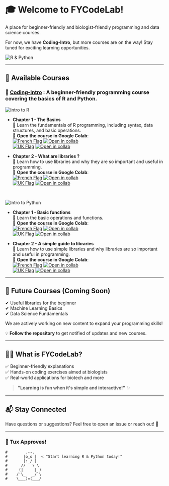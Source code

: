 # 🎓 Welcome to FYCodeLab!  
A place for beginner-friendly and biologist-friendly programming and data science courses.  

For now, we have **Coding-Intro**, but more courses are on the way! Stay tuned for exciting learning opportunities.

![R & Python](https://img.shields.io/badge/Languages-R%20%26%20Python-blue?style=for-the-badge&logo=python&logoColor=white)

---

## 📂 Available Courses  

### 📘 [Coding-Intro](https://github.com/FYCodeLab/coding-intro) : A beginner-friendly programming course covering the basics of R and Python.  
![Intro to R](https://img.shields.io/badge/Intro%20to%20the%20programming%20language%20R-276DC3?style=for-the-badge&logo=r&logoColor=white)
 
- **Chapter 1 - The Basics**  
📖 Learn the fundamentals of R programming, including syntax, data structures, and basic operations.  
🔗 **Open the course in Google Colab**:  
[![French Flag](https://flagcdn.com/24x18/fr.png)](https://colab.research.google.com/github/FYCodeLab/coding-intro/blob/main/R/INTRODUCTION_A_R_CH1_G.ipynb)&nbsp;[![Open in collab](https://colab.research.google.com/assets/colab-badge.svg)](https://colab.research.google.com/github/FYCodeLab/coding-intro/blob/main/R/INTRODUCTION_A_R_CH1_G.ipynb)&nbsp;&nbsp;&nbsp;&nbsp;  
[![UK Flag](https://flagcdn.com/24x18/gb.png)](https://colab.research.google.com/github/FYCodeLab/coding-intro/blob/main/R/INTRO_TO_R_chapter_1_en_G.ipynb)&nbsp;[![Open in collab](https://colab.research.google.com/assets/colab-badge.svg)](https://colab.research.google.com/github/FYCodeLab/coding-intro/blob/main/R/INTRO_TO_R_chapter_1_en_G.ipynb)

- **Chapter 2 - What are libraries ?**  
📖 Learn how to use libraries and why they are so important and useful in programming.  
🔗 **Open the course in Google Colab**:  
[![French Flag](https://flagcdn.com/24x18/fr.png)](https://colab.research.google.com/github/FYCodeLab/coding-intro/blob/main/R/INTRODUCTION_A_R_CH2_F_G.ipynb)&nbsp;[![Open in collab](https://colab.research.google.com/assets/colab-badge.svg)](https://colab.research.google.com/github/FYCodeLab/coding-intro/blob/main/R/INTRODUCTION_A_R_CH2_F_G.ipynb)&nbsp;&nbsp;&nbsp;&nbsp;  
[![UK Flag](https://flagcdn.com/24x18/gb.png)](https://colab.research.google.com/github/FYCodeLab/coding-intro/blob/main/R/INTRO_TO_R_CH2_EN_G.ipynb)&nbsp;[![Open in collab](https://colab.research.google.com/assets/colab-badge.svg)](https://colab.research.google.com/github/FYCodeLab/coding-intro/blob/main/R/INTRO_TO_R_CH2_EN_G.ipynb)

<BR>

![Intro to Python](https://img.shields.io/badge/Intro%20to%20the%20programming%20language%20Python-3776AB?style=for-the-badge&logo=python&logoColor=white)

- **Chapter 1 - Basic functions**  
📖 Learn the basic operations and functions.  
🔗 **Open the course in Google Colab**:  
[![French Flag](https://flagcdn.com/24x18/fr.png)](https://colab.research.google.com/github/FYCodeLab/coding-intro/blob/main/PYTHON/PYTHON_intro_chap1_fr.ipynb)&nbsp;[![Open in collab](https://colab.research.google.com/assets/colab-badge.svg)](https://colab.research.google.com/github/FYCodeLab/coding-intro/blob/main/PYTHON/PYTHON_intro_chap1_fr.ipynb)&nbsp;&nbsp;&nbsp;&nbsp;  
[![UK Flag](https://flagcdn.com/24x18/gb.png)](https://colab.research.google.com/github/FYCodeLab/coding-intro/blob/main/PYTHON/PYTHON_intro_chap1_en.ipynb)&nbsp;[![Open in collab](https://colab.research.google.com/assets/colab-badge.svg)](https://colab.research.google.com/github/FYCodeLab/coding-intro/blob/main/PYTHON/PYTHON_intro_chap1_en.ipynb)

- **Chapter 2 - A simple guide to libraries**  
📖 Learn how to use simple libraries and why libraries are so important and useful in programming.  
🔗 **Open the course in Google Colab**:  
[![French Flag](https://flagcdn.com/24x18/fr.png)](https://colab.research.google.com/github/FYCodeLab/coding-intro/blob/main/PYTHON/PYTHON_lib_chap2_fr.ipynb)&nbsp;[![Open in collab](https://colab.research.google.com/assets/colab-badge.svg)](https://colab.research.google.com/github/FYCodeLab/coding-intro/blob/main/PYTHON/PYTHON_lib_chap2_fr.ipynb)&nbsp;&nbsp;&nbsp;  
[![UK Flag](https://flagcdn.com/24x18/gb.png)](https://colab.research.google.com/github/FYCodeLab/coding-intro/blob/main/PYTHON/PYTHON_lib_chap2_en.ipynb)&nbsp;[![Open in collab](https://colab.research.google.com/assets/colab-badge.svg)](https://colab.research.google.com/github/FYCodeLab/coding-intro/blob/main/PYTHON/PYTHON_lib_chap2_en.ipynb)

---

## 🎯 Future Courses (Coming Soon)   
✔ Useful libraries for the beginner  
✔ Machine Learning Basics  
✔ Data Science Fundamentals  

We are actively working on new content to expand your programming skills!  

💡 **Follow the repository** to get notified of updates and new courses.  

---

## 👨‍💻 **What is FYCodeLab?**  
✅ Beginner-friendly explanations  
✅ Hands-on coding exercises aimed at biologists  
✅ Real-world applications for biotech and more  

> **"Learning is fun when it's simple and interactive!"** ✨  

---

## 📬 Stay Connected  
Have questions or suggestions? Feel free to open an issue or reach out! 🚀  

---

### 🎨 **Tux Approves!**

```shell
#        .--.
#       |o_o |  < "Start learning R & Python today!"
#       |:_/ |
#      //   \ \
#     (|     | )
#    /'\_   _/`\
#    \___)=(___/